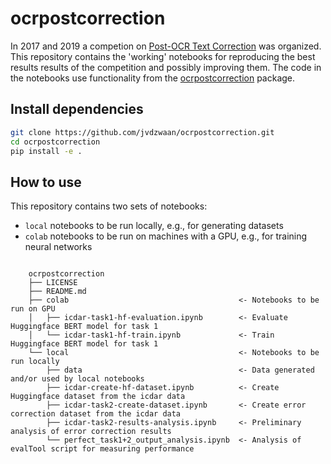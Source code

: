 ocrpostcorrection
================

In 2017 and 2019 a competion on [Post-OCR Text
Correction](https://sites.google.com/view/icdar2019-postcorrectionocr)
was organized. This repository contains the 'working' notebooks for reproducing
the best results results of the competition and possibly improving them. The
code in the notebooks use functionality from the
[ocrpostcorrection](https://github.com/jvdzwaan/ocrpostcorrection) package.

## Install dependencies

``` sh
git clone https://github.com/jvdzwaan/ocrpostcorrection.git
cd ocrpostcorrection
pip install -e .
```

## How to use

This repository contains two sets of notebooks:

-   `local` notebooks to be run locally, e.g., for generating datasets
-   `colab` notebooks to be run on machines with a GPU, e.g., for
    training neural networks

```

    ocrpostcorrection
    ├── LICENSE
    ├── README.md
    ├── colab                                      <- Notebooks to be run on GPU
    │   ├── icdar-task1-hf-evaluation.ipynb        <- Evaluate Huggingface BERT model for task 1
    │   └── icdar-task1-hf-train.ipynb             <- Train Huggingface BERT model for task 1
    └── local                                      <- Notebooks to be run locally
        ├── data                                   <- Data generated and/or used by local notebooks
        ├── icdar-create-hf-dataset.ipynb          <- Create Huggingface dataset from the icdar data
        ├── icdar-task2-create-dataset.ipynb       <- Create error correction dataset from the icdar data
        ├── icdar-task2-results-analysis.ipynb     <- Preliminary analysis of error correction results
        └── perfect_task1+2_output_analysis.ipynb  <- Analysis of evalTool script for measuring performance
```